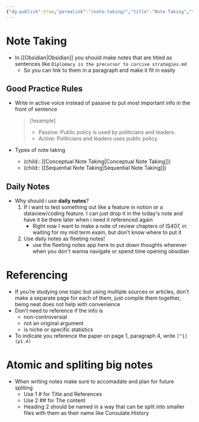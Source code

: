 ```yaml
---
{"dg-publish":true,"permalink":"/note-taking/","title":"Note Taking","tags":["Note-Taking"]}
---
```


# Note Taking
- In [[Obsidian\|Obsidian]] you should make notes that are titled as sentences like 
	`Diplomacy is the precursor to corcive strategies.md`
	- So you can link to them in a paragraph and make it fit in easily

## Good Practice Rules

- Write in active voice instead of passive to put most important info in the front of sentence
	>[!example]
	>- Passive: Public policy is used by politicians and leaders.
	>- Active: Politicians and leaders uses public policy.

- Types of note taking
	- (child:: [[Conceptual Note Taking\|Conceptual Note Taking]])
	- (child:: [[Sequential Note Taking\|Sequential Note Taking]])

## Daily Notes
- Why should i use **daily notes**?
	1. If i want to test something out like a feature in notion or a dataview/coding feature. I can just drop it in the today's note and have it be there later when i need it referenced again
		- Right now I want to make a note of review chapters of IS407, in waiting for my mid term exam, but don't know where to put it
	2. Use daily notes as fleeting notes!
		- use the fleeting notes app here to put down thoughts wherever when you don't wanna navigate or spend time opening obsidian


# Referencing

- If you’re studying one topic but using multiple sources or articles, don’t make a separate page for each of them, just compile them together, being neat does not help with convenience
- Don’t need to reference if the info is
    - non-controversial
    - not an original argument
    - is niche or specific statistics
- To indicate you reference the paper on page 1, paragraph 4, write `[^1] (p1.4)`

# Atomic and spliting big notes

- When writing notes make sure to accomadate and plan for future spliting
	- Use 1 # for Title and References
	- Use 2 ## for The content
	- Heading 2 should be named in a way that can be split into smaller files with them as their name like Consulate.History
